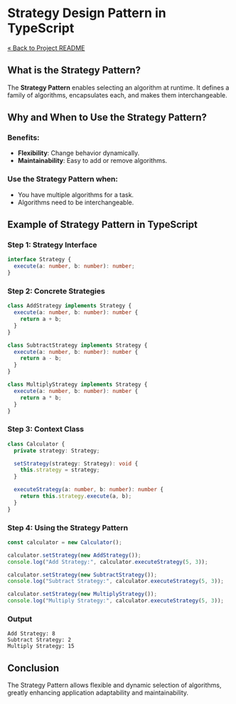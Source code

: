 # Strategy Design Pattern in TypeScript

[« Back to Project README](../../README.md)

## What is the Strategy Pattern?

The **Strategy Pattern** enables selecting an algorithm at runtime. It defines a family of algorithms, encapsulates each, and makes them interchangeable.

## Why and When to Use the Strategy Pattern?

### Benefits:
- **Flexibility**: Change behavior dynamically.
- **Maintainability**: Easy to add or remove algorithms.

### Use the Strategy Pattern when:
- You have multiple algorithms for a task.
- Algorithms need to be interchangeable.

## Example of Strategy Pattern in TypeScript

### Step 1: Strategy Interface

```typescript
interface Strategy {
  execute(a: number, b: number): number;
}
```

### Step 2: Concrete Strategies

```typescript
class AddStrategy implements Strategy {
  execute(a: number, b: number): number {
    return a + b;
  }
}

class SubtractStrategy implements Strategy {
  execute(a: number, b: number): number {
    return a - b;
  }
}

class MultiplyStrategy implements Strategy {
  execute(a: number, b: number): number {
    return a * b;
  }
}
```

### Step 3: Context Class

```typescript
class Calculator {
  private strategy: Strategy;

  setStrategy(strategy: Strategy): void {
    this.strategy = strategy;
  }

  executeStrategy(a: number, b: number): number {
    return this.strategy.execute(a, b);
  }
}
```

### Step 4: Using the Strategy Pattern

```typescript
const calculator = new Calculator();

calculator.setStrategy(new AddStrategy());
console.log("Add Strategy:", calculator.executeStrategy(5, 3));

calculator.setStrategy(new SubtractStrategy());
console.log("Subtract Strategy:", calculator.executeStrategy(5, 3));

calculator.setStrategy(new MultiplyStrategy());
console.log("Multiply Strategy:", calculator.executeStrategy(5, 3));
```

### Output
```
Add Strategy: 8
Subtract Strategy: 2
Multiply Strategy: 15
```

## Conclusion

The Strategy Pattern allows flexible and dynamic selection of algorithms, greatly enhancing application adaptability and maintainability.